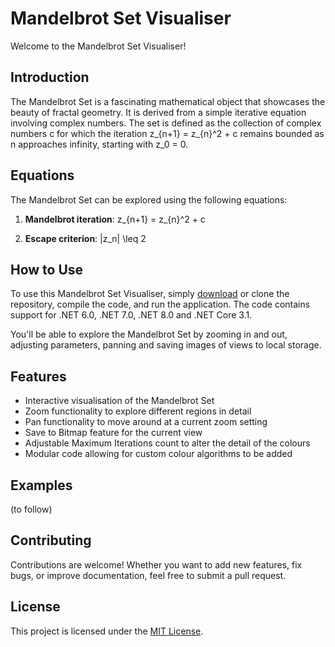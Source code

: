 # Mandelbrot Set Visualiser

Welcome to the Mandelbrot Set Visualiser! 

## Introduction

The Mandelbrot Set is a fascinating mathematical object that showcases the beauty of fractal geometry. It is derived from a simple iterative equation involving complex numbers. The set is defined as the collection of complex numbers c for which the iteration z_{n+1} = z_{n}^2 + c remains bounded as n approaches infinity, starting with z_0 = 0.

## Equations

The Mandelbrot Set can be explored using the following equations:

1. **Mandelbrot iteration**: 
   z_{n+1} = z_{n}^2 + c
   
2. **Escape criterion**:
   |z_n| \leq 2

## How to Use

To use this Mandelbrot Set Visualiser, simply [download](link_to_download) or clone the repository, compile the code, and run the application. The code contains support for .NET 6.0, .NET 7.0, .NET 8.0 and .NET Core 3.1.

You'll be able to explore the Mandelbrot Set by zooming in and out, adjusting parameters, panning and saving images of views to local storage.

## Features

- Interactive visualisation of the Mandelbrot Set
- Zoom functionality to explore different regions in detail
- Pan functionality to move around at a current zoom setting
- Save to Bitmap feature for the current view
- Adjustable Maximum Iterations count to alter the detail of the colours
- Modular code allowing for custom colour algorithms to be added

## Examples

(to follow)

## Contributing

Contributions are welcome! Whether you want to add new features, fix bugs, or improve documentation, feel free to submit a pull request.

## License

This project is licensed under the [MIT License](LICENSE).